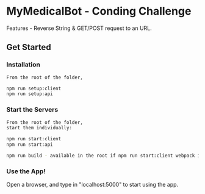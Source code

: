 # MyMedicalBot - Conding Challenge

Features - Reverse String & GET/POST request to an URL.

## Get Started

### Installation

```bash
From the root of the folder,

npm run setup:client
npm run setup:api
```

### Start the Servers

```bash
From the root of the folder, 
start them individually:

npm run start:client
npm run start:api

npm run build - available in the root if npm run start:client webpack is not working
```

### Use the App!

Open a browser, and type in "localhost:5000" to start using the app.
